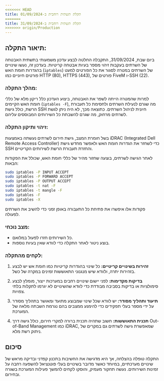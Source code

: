 ```yaml
---
<<<<<<< HEAD
title: תקלת תשתית רוחבית ב-01/09/2024
=======
title: תקלת תשתית רוחבית ב-31/09/2024
>>>>>>> origin/Production
---
```



## תיאור התקלה:
ביום שבת, 31/09/2024, התקבלה החלטה לבצע עדכון משמעותי בתשתית האבטחה של השרתים בעקבות זיהוי מספר בעיות אבטחה קריטיות. בעדכון זה, נעשו שינויים בהגדרות חומת האש (`iptables`) של השרתים במטרה לסגור את כל הפורטים למעט פורטים חיוניים כמו HTTP (80), HTTPS (443), פורטים של FiveM ו-SSH (22). 

### מהלך התקלה:
למרות שהמטרה הייתה לשפר את האבטחה, ביצוע העדכון כלל ריקון מלא של כללי חומת האש הקיימים (`iptables -F`), מה שגרם לנעילת השרתים ולחסימת כל תעבורת הרשת, כולל גישת SSH חיונית לניהול השרתים. כתוצאה מכך, לא היה ניתן לגשת לשרתים מרחוק, מה שגרם להשבתת כל השירותים המבוססים עליהם.

### זיהוי ותיקון התקלה:
בשל חומרת המצב, גישת חירום לשרתים נעשתה באמצעות iDRAC (Integrated Dell Remote Access Controller) כדי לשחזר את הגדרות חומת האש ולאפשר מחדש גישת SSH והחזרת תעבורת הרשת לשירותים הקריטיים.

לאחר הגישה לשרתים, בוצעה שחזור מהיר של כללי חומת האש, שכולל את הפקודות הבאות:
```bash
sudo iptables -P INPUT ACCEPT
sudo iptables -P FORWARD ACCEPT
sudo iptables -P OUTPUT ACCEPT
sudo iptables -t nat -F
sudo iptables -t mangle -F
sudo iptables -F
sudo iptables -X
```
פקודות אלו איפשרו את פתיחת כל התעבורה באופן זמני כדי להשיב את השרתים לפעולה.

### מצב נוכחי:
- כל השירותים חזרו לפעול במלואם.
- בוצע ניטור לאחר התקלה כדי לוודא שאין בעיות נוספות.

### לקחים מהתקלה:
1. **זהירות בשינויים קריטיים:** כל שינוי בהגדרות קריטיות כמו חומת אש יש לבצע בזהירות יתרה, ולוודא שיש מנגנוני התאוששות זמינים במקרה של כשל.
  
2. **בדיקות מקדימות:** לפני יישום שינויים רחבים במערכות ייצור, מומלץ לבצע סימולציות או בדיקות בסביבה מבודדת כדי לוודא שהשינויים לא יגרמו לתקלות בלתי צפויות.

3. **תיעוד ותהליך מסודר:** יש לוודא שכל שינוי שמבוצע מתועד ומאושר בתהליך מסודר על ידי מספר בעלי תפקידים כדי להימנע ממצבים בהם נגרמת השבתה מלאה של המערכת.

4. **תכנית התאוששות:** חשוב שתהיה תכנית ברורה למקרי חירום, כולל גישה דרך Out-of-Band Management כמו iDRAC, שמאפשרת גישה לשרתים גם במקרים של ניתוק רשת מלא.

## סיכום
התקלה טופלה בהצלחה, אך היא מדגישה את החשיבות בתכנון קפדני ובדיקה מראש של שינויים מערכתיים, במיוחד כאשר מדובר בשינויים בעלי פוטנציאל להשפעה רחבה על זמינות השירותים. נעשה תחקור מעמיק, והוסקו לקחים להמשך פעילות המערכת בשגרה ובחירום.